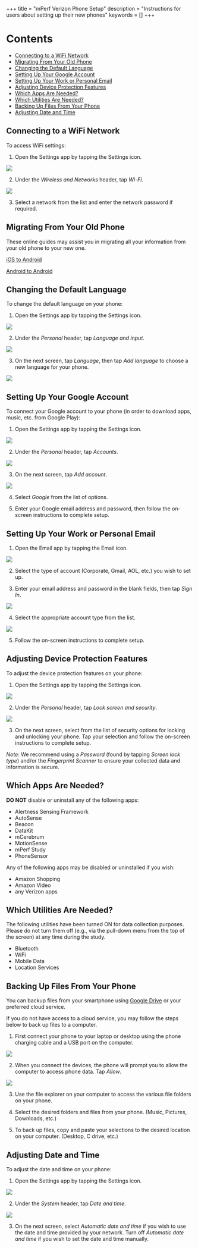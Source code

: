 +++
title = "mPerf Verizon Phone Setup"
description = "Instructions for users about setting up their new phones"
keywords = []
+++

# Contents

- [Connecting to a WiFi Network](#wifi)
- [Migrating From Your Old Phone](#migrating)
- [Changing the Default Language](#lang)
- [Setting Up Your Google Account](#googleaccount)
- [Setting Up Your Work or Personal Email](#email)
- [Adjusting Device Protection Features](#protection)
- [Which Apps Are Needed?](#whichapps)
- [Which Utilities Are Needed?](#utilities)
- [Backing Up Files  From Your Phone](#backup)
- [Adjusting Date and Time](#timezone)


## <a name="wifi"></a>Connecting to a WiFi Network

To access WiFi settings:

1) Open the Settings app by tapping the Settings icon.

<img src="/img/howto/mPerf/phoneSettingsIcon.png">

2) Under the *Wireless and Networks* header, tap *Wi-Fi*.

<img src="/img/howto/mPerf/wifiButton.png">

3) Select a network from the list and enter the network password if required.


## <a name="migrating"></a>Migrating From Your Old Phone

These online guides may assist you in migrating all your information from your old phone to your new one.

[iOS to Android](http://software.md2k.org/howto/mperf/phone-ios2android/)

[Android to Android](https://www.greenbot.com/article/2989988/android/how-to-get-everything-off-your-old-android-phone-and-onto-your-new-one.html)


## <a name="lang"></a>Changing the Default Language

To change the default language on your phone:

1) Open the Settings app by tapping the Settings icon.

<img src="/img/howto/mPerf/phoneSettingsIcon.png">

2) Under the *Personal* header, tap *Language and input*.

<img src="/img/howto/mPerf/languageButton.png">

3) On the next screen, tap *Language*, then tap *Add language* to choose a new language for your phone.

<img src="/img/howto/mPerf/addLangButton.png">


## <a name="googleaccount"></a>Setting Up Your Google Account

To connect your Google account to your phone (in order to download apps, music, etc. from Google Play):

1) Open the Settings app by tapping the Settings icon.

<img src="/img/howto/mPerf/phoneSettingsIcon.png">

2) Under the *Personal* header, tap *Accounts*.

<img src="/img/howto/mPerf/accountsButton.png">

3) On the next screen, tap *Add account*.

<img src="/img/howto/mPerf/addAccountButton.png">

4) Select *Google* from the list of options.

5) Enter your Google email address and password, then follow the on-screen instructions to complete setup.


## <a name="email"></a>Setting Up Your Work or Personal Email

1) Open the Email app by tapping the Email icon.

<img src="/img/howto/mPerf/emailIcon.png">

2) Select the type of account (Corporate, Gmail, AOL, etc.) you wish to set up.

3) Enter your email address and password in the blank fields, then tap *Sign In*.

<img src="/img/howto/mPerf/enterEmail.png">

4) Select the appropriate account type from the list.

<img src="/img/howto/mPerf/emailType.png">

5) Follow the on-screen instructions to complete setup.


## <a name="protection"></a>Adjusting Device Protection Features

To adjust the device protection features on your phone:

1) Open the Settings app by tapping the Settings icon.

<img src="/img/howto/mPerf/phoneSettingsIcon.png">

2) Under the *Personal* header, tap *Lock screen and security*.

<img src="/img/howto/mPerf/lockSecurityButton.png">

3) On the next screen, select from the list of security options for locking and unlocking your phone. Tap your selection and follow the on-screen instructions to complete setup.

*Note*: We recommend using a *Password* (found by tapping *Screen lock type*) and/or the *Fingerprint Scanner* to ensure your collected data and information is secure.


## <a name="whichapps"></a>Which Apps Are Needed?

**DO NOT** disable or uninstall any of the following apps:

- Alertness Sensing Framework
- AutoSense
- Beacon
- DataKit
- mCerebrum
- MotionSense
- mPerf Study
- PhoneSensor

Any of the following apps may be disabled or uninstalled if you wish:

- Amazon Shopping
- Amazon Video
- any Verizon apps


## <a name="utilities"></a>Which Utilities Are Needed?

The following utilities have been turned ON for data collection purposes. Please do not turn them off (e.g., via the pull-down menu from the top of the screen) at any time during the study.

- Bluetooth
- WiFi
- Mobile Data
- Location Services


## <a name="backup"></a>Backing Up Files From Your Phone

You can backup files from your smartphone using [Google Drive](https://www.att.com/devicehowto/tutorial.html#!/interactive/id/interactive_1500010997?make=Samsung&model=SamsungG935A) or your preferred cloud service.

If you do not have access to a cloud service, you may follow the steps below to back up files to a computer.

1) First connect your phone to your laptop or desktop using the phone charging cable and a USB port on the computer.

<img src="/img/howto/mPerf/phone2computer.png">

2) When you connect the devices, the phone will prompt you to allow the computer to access phone data. Tap *Allow*.

<img src="/img/howto/mPerf/allowAccess.png">

3) Use the file explorer on your computer to access the various file folders on your phone.

4) Select the desired folders and files from your phone. (Music, Pictures, Downloads, etc.)

5) To back up files, copy and paste your selections to the desired location on your computer. (Desktop, C drive, etc.)


## <a name="timezone"></a>Adjusting Date and Time

To adjust the date and time on your phone:

1) Open the Settings app by tapping the Settings icon.

<img src="/img/howto/mPerf/phoneSettingsIcon.png">

2) Under the *System* header, tap *Date and time*.

<img src="/img/howto/mPerf/dateTimeButton.png">

3) On the next screen, select *Automatic date and time* if you wish to use the date and time provided by your network. Turn off *Automatic date and time* if you wish to set the date and time manually.

